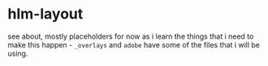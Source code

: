 # hlm-layout

see about, mostly placeholders for now as i learn the things that i need to make this happen - `_overlays` and `adobe` have some of the files that i will be using.
